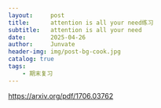 ```yaml
---
layout:     post
title:      attention is all your need练习
subtitle:   attention is all your need
date:       2025-04-26
author:     Junvate
header-img: img/post-bg-cook.jpg
catalog: true
tags:
    - 期末复习
---
```


https://arxiv.org/pdf/1706.03762
